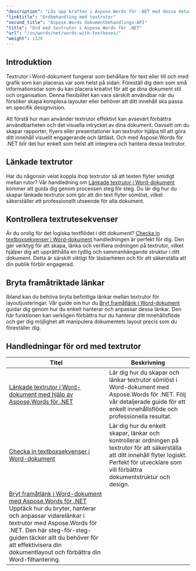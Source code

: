 ```yaml
---
"description": "Lås upp kraften i Aspose.Words för .NET med dessa detaljerade handledningar om hur du arbetar med textrutor, förbättrar dokumentdesign och funktionalitet."
"linktitle": "Ordbehandling med textrutor"
"second_title": "Aspose.Words dokumentbehandlings-API"
"title": "Ord med textrutor i Aspose.Words för .NET"
"url": "/sv/words/net/words-with-textboxes/"
"weight": 1320
---
```


## Introduktion

Textrutor i Word-dokument fungerar som behållare för text eller till och med grafik som kan placeras var som helst på sidan. Föreställ dig dem som små informationsöar som du kan placera kreativt för att ge dina dokument stil och organisation. Denna flexibilitet kan vara särskilt användbar när du försöker skapa komplexa layouter eller behöver att ditt innehåll ska passa en specifik designvision.

Att förstå hur man använder textrutor effektivt kan avsevärt förbättra användbarheten och det visuella intrycket av dina dokument. Oavsett om du skapar rapporter, flyers eller presentationer kan textrutor hjälpa till att göra ditt innehåll visuellt engagerande och lättläst. Och med Aspose.Words för .NET blir det hur enkelt som helst att integrera och hantera dessa textrutor.

## Länkade textrutor

Har du någonsin velat koppla ihop textrutor så att texten flyter smidigt mellan rutor? Vår handledning om [Länkade textrutor i Word-dokument](./linked-text-boxes/) kommer att guida dig genom processen steg för steg. Du lär dig hur du skapar länkade textrutor som gör att din text flyter sömlöst, vilket säkerställer ett professionellt utseende för alla dokument.

## Kontrollera textrutesekvenser

Är du orolig för det logiska textflödet i ditt dokument? [Checka in textboxsekvenser i Word-dokument](./textbox-sequences-check/) handledningen är perfekt för dig. Den ger verktyg för att skapa, länka och verifiera ordningen på textrutor, vilket hjälper dig att upprätthålla en tydlig och sammanhängande struktur i ditt dokument. Detta är särskilt viktigt för läsbarheten och för att säkerställa att din publik förblir engagerad.

## Bryta framåtriktade länkar

Ibland kan du behöva bryta befintliga länkar mellan textrutor för layoutjusteringar. Vår guide om hur du [Bryt framåtlänk i Word-dokument](./break-forward-link/) guidar dig genom hur du enkelt hanterar och anpassar dessa länkar. Den här funktionen kan verkligen förbättra hur du hanterar ditt innehållsflöde och ger dig möjlighet att manipulera dokumentets layout precis som du föreställer dig.

## Handledningar för ord med textrutor
| Titel | Beskrivning |
| --- | --- |
| [Länkade textrutor i Word-dokument med hjälp av Aspose.Words för .NET](./linked-text-boxes/) | Lär dig hur du skapar och länkar textrutor sömlöst i Word-dokument med Aspose.Words för .NET. Följ vår detaljerade guide för ett enkelt innehållsflöde och professionella resultat. |
| [Checka in textboxsekvenser i Word-dokument](./textbox-sequences-check/) | Lär dig hur du enkelt skapar, länkar och kontrollerar ordningen på textrutor för att säkerställa att ditt innehåll flyter logiskt. Perfekt för utvecklare som vill förbättra dokumentstruktur och design. |
| [Bryt framåtlänk i Word-dokument med Aspose.Words för .NET](./break-forward-link/) Upptäck hur du bryter, hanterar och anpassar vidarelänkar i textrutor med Aspose.Words för .NET. Den här steg-för-steg-guiden täcker allt du behöver för att effektivisera din dokumentlayout och förbättra din Word-filhantering. |